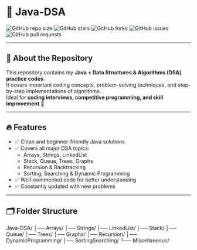# 🚀 Java-DSA  

![GitHub repo size](https://img.shields.io/github/repo-size/abhijitpavse/Java-DSA?color=blue)
![GitHub stars](https://img.shields.io/github/stars/abhijitpavse/Java-DSA?style=social)
![GitHub forks](https://img.shields.io/github/forks/abhijitpavse/Java-DSA?style=social)
![GitHub issues](https://img.shields.io/github/issues/abhijitpavse/Java-DSA)
![GitHub pull requests](https://img.shields.io/github/issues-pr/abhijitpavse/Java-DSA)

---

## 📖 About the Repository
This repository contains my **Java + Data Structures & Algorithms (DSA) practice codes**.  
It covers important coding concepts, problem-solving techniques, and step-by-step implementations of algorithms.  
Ideal for **coding interviews, competitive programming, and skill improvement** 🚀  

---

## 🔥 Features
- ✅ Clean and beginner-friendly Java solutions  
- ✅ Covers all major DSA topics:
  - Arrays, Strings, LinkedList  
  - Stack, Queue, Trees, Graphs  
  - Recursion & Backtracking  
  - Sorting, Searching & Dynamic Programming  
- ✅ Well-commented code for better understanding  
- ✅ Constantly updated with new problems  

---

## 🗂 Folder Structure
Java-DSA/
│── Arrays/
│── Strings/
│── LinkedList/
│── Stack/
│── Queue/
│── Trees/
│── Graphs/
│── Recursion/
│── DynamicProgramming/
│── SortingSearching/
└── Miscellaneous/

